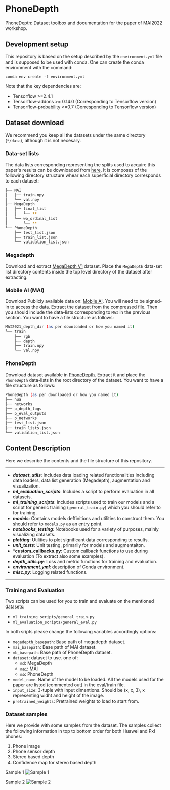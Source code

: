 # PhoneDepth
PhoneDepth: Dataset toolbox and documentation for the paper of MAI2022 workshop.


## Development setup
This repository is based on the setup described by the `environment.yml` file and is supposed to be used with conda. One can create the conda environment with the command: 

```
conda env create -f environment.yml
```

Note that the key dependencies are:
- Tensorflow >=2.4.1
- Tensorflow-addons >= 0.14.0 (Corresponding to Tensorflow version)
- Tensorflow-probability >=0.7 (Corresponding to Tensorflow version)


## Dataset download
We recommend you keep all the datasets under the same directory (`*/data`), although it is not necesary.

### Data-set lists
The data lists corresponding representing the splits used to acquire this paper's results can be downloaded from [here](https://drive.google.com/file/d/1uDzpz-pVIPAnabLigE1ThwF40QbhfI6-/view?usp=sharing).  It is composes of the following directory structure whear each superficial directory corresponds to each dataset:

```bash
├── MAI
│   ├── train.npy
│   └── val.npy
├── MegaDepth
│   ├── final_list
│   │   └── **
│   └── wo_ordinal_list
│       └── **
└── PhoneDepth
    ├── test_list.json
    ├── train_list.json
    └── validation_list.json
```
### Megadepth
Download and extract [MegaDepth V1](https://www.cs.cornell.edu/projects/megadepth/) dataset. Place the `MegaDepth` data-set list directory contents inside the top level directory of the dataset after extracting. 
### Mobile AI (MAI)
Download Publicly available data on: [Mobile AI](https://competitions.codalab.org/competitions/28122). You will need to be signed-in to access the data. Extract the dataset from the compressed file. Then you should include the data-lists corresponding to `MAI` in the previous section. You want to have a file structure as follows:

```bash
MAI2021_depth_dir (as per downloaded or how you named it)
└── train
    ├── rgb
    ├── depth
    ├── train.npy
    └── val.npy
```

### PhoneDepth
Download dataset available in [PhoneDepth](placeholder). Extract it and place the `PhoneDepth` data-lists in the root directory of the dataset. You want to have a file structure as follows:

```bash
PhoneDepth (as per downloaded or how you named it)
├── hua
├── networks
├── p_depth_logs
├── p_eval_outputs
├── p_networks
├── test_list.json
├── train_lists.json
└── validation_list.json
```

## Content Description
Here we describe the contents and the file structure of this repository.
----------------------- ------------------------------------
- ***dataset_utils***: Includes data loading related functionalities including data loaders, data list generation (Megadepth), augmentation and visualizaiton.
- ***ml_evaluation_scripts***: Includes a script to perform evaluation in all datasets.
- ***ml_training_scripts***: Includes scripts used to train our models and a script for generic training (`general_train.py`) which you should refer to for training.
- ***models***: Contains models deffinitions and utilities to construct them. You should refer to `models.py` as an entry point.
- ***notebooks_testing***: Notebooks used for a variety of purposes, mainly visualizing datasets.
- ***plotting***: Utilities to plot significant data corresponding to results.
- ***unit_tests***: Unit testing, primarlly for models and augmentaiton.
- ***custom_callbacks.py**: Custom callback functions to use during evaluation (To extract also some examples).
- ***depth_utils.py***: Loss and metric functions for training and evaluation.
- ***environment.yml***: description of Conda environment.
- ***misc.py***: Logging related functions.
----------------------------------------------------------------

### Training and Evaluation

Two scripts can be used for you to train and evaluate on the mentioned datasets:
- `ml_training_scripts/general_train.py`
- `ml_evaluation_scripts/general_eval.py`

In both sripts please change the following variables accordingly options:
- `megadepth_basepath`: Base path of megadepth dataset.
- `mai_basepath`: Base path of MAI dataset.
- `mb_basepath`: Base path of PhoneDepth dataset.
- `dataset`: dataset to use. one of: 
    - `md`: MegaDepth
    - `mai`: MAI
    - `mb`: PhoneDepth
- `model_name`: Name of the model to be loaded. All the models used for the paper are listed (commented out) in the eval/train file.
- `input_size`: 3-tuple with input dimentions. Should be (x, x, 3), x representing widht and height of the image.
- `pretrained_weights`: Pretrained weights to load to start from.

### Dataset samples
Here we provide with some samples from the dataset. The samples collect the following information in top to bottom order for both Huawei and Pxl phones:
1. Phone image
2. Phone sensor depth
3. Stereo based depth
4. Confidence map for stereo based depth

Sample 1
![Sample 1](sample_imgs/sample_01.jpg)

Sample 2
![Sample 2](sample_imgs/sample_02.jpg)
